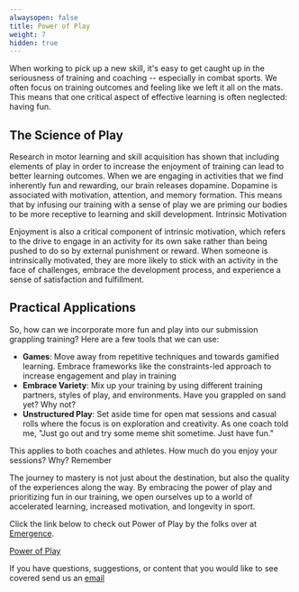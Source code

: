 ```yaml
---
alwaysopen: false
title: Power of Play
weight: 7
hidden: true
---
```

When working to pick up a new skill, it's easy to get caught up in the seriousness of training and coaching -- especially in combat sports. We often focus on training outcomes and feeling like we left it all on the mats. This means that one critical aspect of effective learning is often neglected: having fun.

## The Science of Play

Research in motor learning and skill acquisition has shown that including elements of play in order to increase the enjoyment of training can lead to better learning outcomes. When we are engaging in activities that we find inherently fun and rewarding, our brain releases dopamine. Dopamine is associated with motivation, attention, and memory formation. This means that by infusing our training with a sense of play we are priming our bodies to be more receptive to learning and skill development.
Intrinsic Motivation

Enjoyment is also a critical component of intrinsic motivation, which refers to the drive to engage in an activity for its own sake rather than being pushed to do so by external punishment or reward. When someone is intrinsically motivated, they are more likely to stick with an activity in the face of challenges, embrace the development process, and experience a sense of satisfaction and fulfillment.

## Practical Applications

So, how can we incorporate more fun and play into our submission grappling training? Here are a few tools that we can use:

* **Games**: Move away from repetitive techniques and towards gamified learning. Embrace frameworks like the constraints-led approach to increase engagement and play in training
* **Embrace Variety**: Mix up your training by using different training partners, styles of play, and environments. Have you grappled on sand yet? Why not?
* **Unstructured Play**: Set aside time for open mat sessions and casual rolls where the focus is on exploration and creativity. As one coach told me, "Just go out and try some meme shit sometime. Just have fun."

This applies to both coaches and athletes. How much do you enjoy your sessions? Why? 
Remember

The journey to mastery is not just about the destination, but also the quality of the experiences along the way. By embracing the power of play and prioritizing fun in our training, we open ourselves up to a world of accelerated learning, increased motivation, and longevity in sport.

Click the link below to check out Power of Play by the folks over at [Emergence](https://emergentmvmt.com/).


[Power of Play](https://emergentmvmt.com/power-of-play/)

If you have questions, suggestions, or content that you would like to see covered send us an [email](mailto:social@slimemoldgrappling.com)